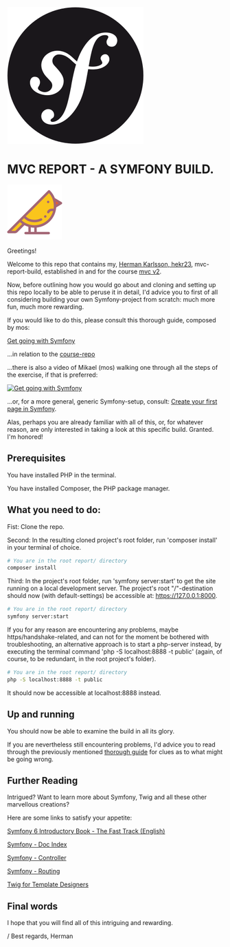 <!--
---
author: hekr23
revision:
    "2025-04-15": "(A, hekr23) First release."
---
-->

![Symfony image](public/img/symfony.svg)

MVC REPORT - A SYMFONY BUILD.
====================


![MVC-Bird image](public/img/title-bird.svg)

Greetings!



Welcome to this repo that contains my, [Herman Karlsson, hekr23](https://www.student.bth.se/~hekr23/dbwebb-kurser/mvc/me/report/public/), mvc-report-build, established in and for the course [mvc v2](https://dbwebb.se/kurser/mvc-v2).

Now, before outlining how you would go about and cloning and setting up this repo locally to be able to peruse it in detail, I'd advice you to first of all considering building your own Symfony-project from scratch: much more fun, much more rewarding.

If you would like to do this, please consult this thorough guide, composed by mos:

[Get going with Symfony](https://github.com/dbwebb-se/mvc/tree/main/example/symfony)


...in relation to the [course-repo](https://github.com/dbwebb-se/mvc/)

...there is also a video of Mikael (mos) walking one through all the steps of the exercise, if that is preferred:

[![Get going with Symfony](https://img.youtube.com/vi/1QVvLGNqTxw/0.jpg)](https://www.youtube.com/watch?v=1QVvLGNqTxw)

...or, for a more general, generic Symfony-setup, consult: [Create your first page in Symfony](https://symfony.com/doc/current/page_creation.html).


Alas, perhaps you are already familiar with all of this, or, for whatever reason, are only interested in taking a look at this specific build. Granted. I'm honored!



Prerequisites
----------------------------

You have installed PHP in the terminal.

You have installed Composer, the PHP package manager.


What you need to do:
----------------------------

Fist: Clone the repo.

Second: In the resulting cloned project's root folder, run 'composer install' in your terminal of choice.

```bash
# You are in the root report/ directory
composer install
```

Third: In the project's root folder, run 'symfony server:start' to get the site running on a local development server. The project's root "/"-destination should now (with default-settings) be accessible at: https://127.0.0.1:8000.

```bash
# You are in the root report/ directory
symfony server:start
```

If you for any reason are encountering any problems, maybe https/handshake-related, and can not for the moment be bothered with troubleshooting, an alternative approach is to start a php-server instead, by executing the terminal command 'php -S localhost:8888 -t public' (again, of course, to be redundant, in the root project's folder).

```bash
# You are in the root report/ directory
php -S localhost:8888 -t public
```

It should now be accessible at localhost:8888 instead.

Up and running
----------------------------

You should now be able to examine the build in all its glory.

If you are nevertheless still encountering problems, I'd advice you to read through the previously mentioned [thorough guide](https://github.com/dbwebb-se/mvc/tree/main/example/symfony) for clues as to what might be going wrong.

Further Reading
----------------------------
Intrigued? Want to learn more about Symfony, Twig and all these other marvellous creations?

Here are some links to satisfy your appetite:

[Symfony 6 Introductory Book - The Fast Track (English)](https://symfony.com/doc/6.4/the-fast-track/en/index.html)

[Symfony - Doc Index](https://symfony.com/doc/current/index.html)

[Symfony - Controller](https://symfony.com/doc/current/controller.html)

[Symfony - Routing](https://symfony.com/doc/current/routing.html)

[Twig for Template Designers](https://twig.symfony.com/doc/3.x/templates.html)

Final words
----------------------------

I hope that you will find all of this intriguing and rewarding.

/ Best regards, Herman